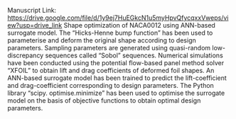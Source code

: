 Manuscript Link: https://drive.google.com/file/d/1y9ej7HuEGkcN1u5myHpvQfycqxxVweps/view?usp=drive_link
Shape optimization of NACA0012 using ANN-based surrogate model. 
The “Hicks-Henne bump function” has been used to parameterise and deform the original shape according to design parameters. 
Sampling parameters are generated using quasi-random low-discrepancy sequences called “Sobol” sequences. 
Numerical simulations have been conducted using the potential flow-based panel method solver “XFOIL” to obtain lift and drag coefficients of deformed foil shapes. 
An ANN-based surrogate model has been trained to predict the lift-coefficient and drag-coefficient corresponding to design parameters. 
The Python library “scipy. optimise.minimize” has been used to optimise the surrogate model on the basis of objective functions to obtain optimal design parameters. 

